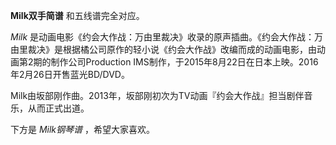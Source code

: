 

**Milk双手简谱** 和五线谱完全对应。

_Milk_
是动画电影《约会大作战：万由里裁决》收录的原声插曲。《约会大作战：万由里裁决》是根据橘公司原作的轻小说《约会大作战》改编而成的动画电影，由动画第2期的制作公司Production
IMS制作，于2015年8月22日在日本上映。2016年2月26日开售蓝光BD/DVD。

Milk由坂部刚作曲。2013年，坂部刚初次为TV动画『约会大作战』担当剧伴音乐，从而正式出道。

下方是 _Milk钢琴谱_ ，希望大家喜欢。

